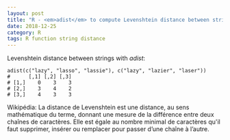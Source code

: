 ```yaml
---
layout: post
title: "R - <em>adist</em> to compute Levenshtein distance between strings"
date: 2018-12-25
category: R
tags: R function string distance
---
```



Levenshtein distance between strings with <em>adist</em>:

```
adist(c("lazy", "lasso", "lassie"), c("lazy", "lazier", "laser"))
#      [,1] [,2] [,3]
# [1,]    0    3    3
# [2,]    3    4    2
# [3,]    4    3    3

```

Wikipédia: La distance de Levenshtein est une distance, au sens mathématique du terme, donnant une mesure de la différence entre deux chaînes de caractères. 
Elle est égale au nombre minimal de caractères qu'il faut supprimer, insérer ou remplacer pour passer d’une chaîne à l’autre. 
